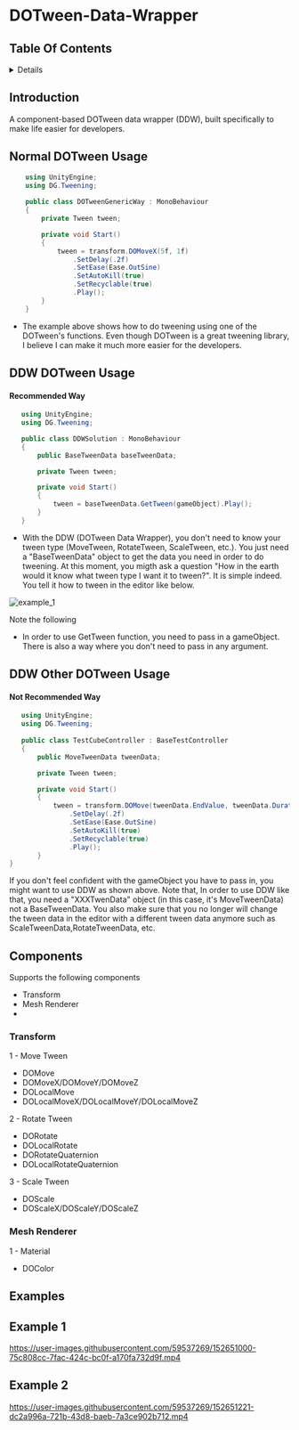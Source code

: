# DOTween-Data-Wrapper



## Table Of Contents 
 
<details>
<summary>Details</summary>

  - [Introduction](#introduction)
  - [Normal DOTween Usage](#normal-dotween-usage)
  - [DOTween Data Wrapper Usage 1](#ddw-dotween-usage)
  - [DOTween Data Wrapper Usage 2](#ddw-other-dotween-usage)
  - [Components](#components)
     - [Transform](#transform)
     - [Mesh Renderer](#mesh-renderer)
  - [Examples](#examples)
    
</details>

## Introduction
A component-based DOTween data wrapper (DDW), built specifically to make life easier for developers.

    
## Normal DOTween Usage
    
```csharp
    using UnityEngine;
    using DG.Tweening;
 
    public class DOTweenGenericWay : MonoBehaviour
    {
        private Tween tween;

        private void Start()
        {
            tween = transform.DOMoveX(5f, 1f)
                .SetDelay(.2f)
                .SetEase(Ease.OutSine)
                .SetAutoKill(true)
                .SetRecyclable(true)
                .Play();
        }
    }
```
 - The example above shows how to do tweening using one of the DOTween's functions. Even though DOTween is a great tweening library, I believe I can make it much more 
 easier for the developers.
 
 ## DDW DOTween Usage
 
   #### Recommended Way
 
 ```csharp
    using UnityEngine;
    using DG.Tweening;
 
    public class DDWSolution : MonoBehaviour
    {
        public BaseTweenData baseTweenData;

        private Tween tween;

        private void Start()
        {
            tween = baseTweenData.GetTween(gameObject).Play();
        }
    }
```
 - With the DDW (DOTween Data Wrapper), you don't need to know your tween type (MoveTween, RotateTween, ScaleTween, etc.). You just need a "BaseTweenData" object to get the data you need in order to do tweening. At this moment, you migth ask a question "How in the earth would it know what tween type I want it to tween?". It is simple indeed. 
You tell it how to tween in the editor like below.

![example_1](https://user-images.githubusercontent.com/59537269/152677699-fc490ab6-9728-4252-a256-19440d8e329e.png)


Note the following
 - In order to use GetTween function, you need to pass in a gameObject. There is also a way where you don't need to pass in any argument.

## DDW Other DOTween Usage

   #### Not Recommended Way

 ```csharp
    using UnityEngine;
    using DG.Tweening;
    
    public class TestCubeController : BaseTestController
    {
        public MoveTweenData tweenData;

        private Tween tween;

        private void Start()
        {
            tween = transform.DOMove(tweenData.EndValue, tweenData.Duration)
                .SetDelay(.2f)
                .SetEase(Ease.OutSine)
                .SetAutoKill(true)
                .SetRecyclable(true)
                .Play();
        }
}
```
If you don't feel confident with the gameObject you have to pass in, you might want to use DDW as shown above. Note that, In order to use DDW like that, you need a
"XXXTwenData" object (in this case, it's MoveTweenData) not a BaseTweenData. You also make sure that you no longer will change the tween data in the editor with a different
tween data anymore such as ScaleTweenData,RotateTweenData, etc.

## Components

Supports the following components

- Transform
- Mesh Renderer
- 
### Transform

1 - Move Tween
  - DOMove
  - DOMoveX/DOMoveY/DOMoveZ
  - DOLocalMove
  - DOLocalMoveX/DOLocalMoveY/DOLocalMoveZ

2 -  Rotate Tween
   - DORotate
   - DOLocalRotate
   - DORotateQuaternion
   - DOLocalRotateQuaternion

3 - Scale Tween
   - DOScale
   - DOScaleX/DOScaleY/DOScaleZ

### Mesh Renderer
 1 - Material
   - DOColor

## Examples

## Example 1

https://user-images.githubusercontent.com/59537269/152651000-75c808cc-7fac-424c-bc0f-a170fa732d9f.mp4

## Example 2

https://user-images.githubusercontent.com/59537269/152651221-dc2a996a-721b-43d8-baeb-7a3ce902b712.mp4


